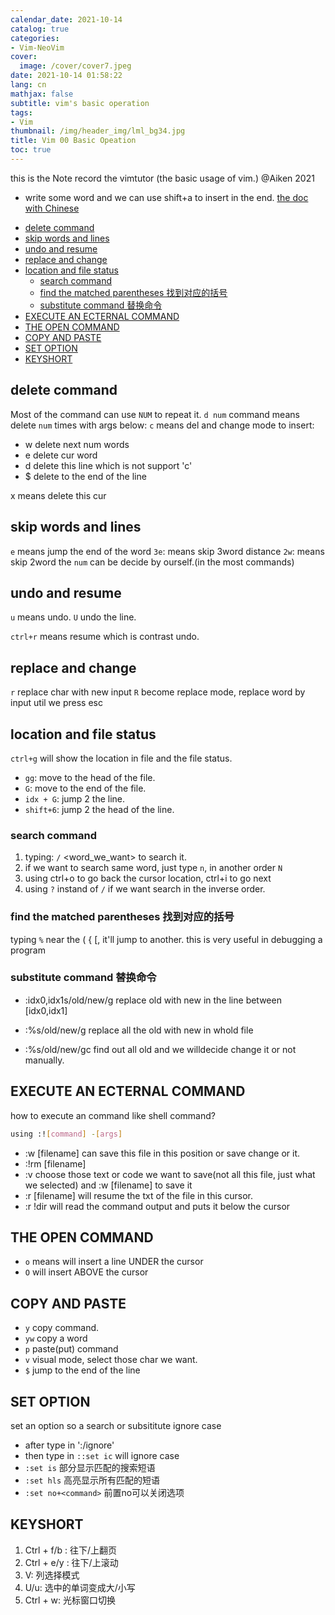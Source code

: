 ```yaml
---
calendar_date: 2021-10-14
catalog: true
categories:
- Vim-NeoVim
cover:
  image: /cover/cover7.jpeg
date: 2021-10-14 01:58:22
lang: cn
mathjax: false
subtitle: vim's basic operation
tags:
- Vim
thumbnail: /img/header_img/lml_bg34.jpg
title: Vim 00 Basic Opeation
toc: true
---
```


this is the Note record the vimtutor (the basic usage of vim.)
@Aiken 2021

- write some word and we can use shift+a to insert in the end.
[the doc with Chinese](https://github.com/HanielF/VimTutor)

<!-- vim-markdown-toc GFM -->

- [delete command](#delete-command)
- [skip words and lines](#skip-words-and-lines)
- [undo and resume](#undo-and-resume)
- [replace and change](#replace-and-change)
- [location and file status](#location-and-file-status)
  - [search command](#search-command)
  - [find the matched parentheses 找到对应的括号](#find-the-matched-parentheses-找到对应的括号)
  - [substitute command 替换命令](#substitute-command-替换命令)
- [EXECUTE AN ECTERNAL COMMAND](#execute-an-ecternal-command)
- [THE OPEN COMMAND](#the-open-command)
- [COPY AND PASTE](#copy-and-paste)
- [SET OPTION](#set-option)
- [KEYSHORT](#keyshort)

<!-- vim-markdown-toc -->
## delete command

Most of the command can use `NUM` to repeat it.
`d num` command means delete `num` times with args below:
`c` means del and change mode to insert:  


- w delete next num words
- e delete cur word
- d delete this line which is not support 'c'
- $ delete to the end of the line

x means delete this cur

## skip words and lines

`e` means jump the end of the word
`3e`: means skip 3word distance
`2w`: means skip 2word
the `num` can be decide by ourself.(in the most commands)

## undo and resume

`u` means undo.
`U` undo the line.

`ctrl+r` means resume which is contrast undo.

## replace and change

`r` replace char with new input
`R` become replace mode, replace word by input util we press esc

## location and file status

`ctrl+g` will show the location in file and the file status.

- `gg`: move to the head of the file.
- `G`: move to the end of the file.
- `idx + G`: jump 2 the line.
- `shift+6`: jump 2 the head of the line.

### search command

1. typing: `/` <word_we_want> to search it.
2. if we want to search same word, just type `n`, in another order `N`
3. using ctrl+o to go back the cursor location, ctrl+i to go next
4. using `?` instand of `/` if we want search in the inverse order.

### find the matched parentheses 找到对应的括号

typing `%` near the ( { [, it'll jump to another.
this is very useful in debugging a program

### substitute command 替换命令

- :idx0,idx1s/old/new/g
  replace old with new in the line between [idx0,idx1]

- :%s/old/new/g
  replace all the old with new in whold file
- :%s/old/new/gc
  find out all old and we willdecide change it or not manually.

## EXECUTE AN ECTERNAL COMMAND

how to execute an command like shell command?

```bash
using :![command] -[args]
```

- :w [filename] can save this file in this position or save change or it.
- :!rm [filename]
- :v choose those text or code we want to save(not all this file,
    just what we selected) and :w [filename] to save it
- :r [filename] will resume the txt of the file in this cursor.
- :r !dir will read the command output and puts it below the cursor

## THE OPEN COMMAND

- `o` means will insert a line UNDER the cursor
- `O` will insert ABOVE the cursor

## COPY AND PASTE

- `y` copy command.
- `yw` copy a word
- `p` paste(put) command
- `v` visual mode, select those char we want.
- `$` jump to the end of the line

## SET OPTION  

set an option so a search or subsititute ignore case

- after type in ':/ignore'
- then type in `::set ic` will ignore case
- `:set is` 部分显示匹配的搜索短语
- `:set hls` 高亮显示所有匹配的短语
- `:set no+<command>` 前置no可以关闭选项

## KEYSHORT

1. Ctrl + f/b : 往下/上翻页
2. Ctrl + e/y : 往下/上滚动
3. V: 列选择模式  
4. U/u: 选中的单词变成大/小写
5. Ctrl + w: 光标窗口切换